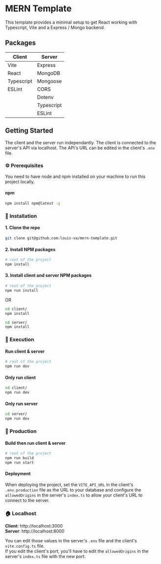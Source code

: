 # MERN Template

This template provides a minimal setup to get React working with Typescript, Vite and a Express / Mongo backend.

<!-- Technology -->
## Packages

| Client      | Server    |
|-------------|-----------|
| Vite        | Express   |
| React       | MongoDB   |
| Typescript  | Mongoose  |
| ESLint      | CORS      |
|             | Dotenv    |
|             | Typescript|
|             | ESLint    |


<!-- GETTING STARTED -->
## Getting Started

The client and the server run independantly. The client is connected to the server's API via localhost. The API's URL can be edited in the client's ```.env``` file.

### ⚙️ Prerequisites

You need to have node and npm installed on your machine to run this project locally.  

#### npm
  ```sh
  npm install npm@latest -g
  ```

### 💾 Installation

#### 1. Clone the repo
```sh
git clone git@github.com:louis-va/mern-template.git
```
#### 2. Install NPM packages
```sh
# root of the project
npm install
```
#### 3. Install client and server NPM packages
```sh
# root of the project
npm run install
```
OR
```sh
cd client/
npm install
```
```sh
cd server/
npm install
```

### 🚀 Execution

#### Run client & server
```sh
# root of the project
npm run dev
```

#### Only run client
```sh
cd client/
npm run dev
```

#### Only run server
```sh
cd server/
npm run dev
```

### 🚚 Production

#### Build then run client & server
```sh
# root of the project
npm run build
npm run start
```

#### Deployment
When deploying the project, set the ```VITE_API_URL``` in the client's ```.env.production``` file as the URL to your database and configure the ```allowedOrigins``` in the server's ```index.ts``` to allow your client's URL to connect to the server.

### 🏠 Localhost
**Client**: http://localhost:3000 <br>
**Server**: http://localhost:8000

You can edit those values in the server's ```.env``` file and the client's ```vite.config.ts``` file. <br>
If you edit the client's port, you'll have to edit the ```allowedOrigins``` in the server's ```index.ts``` file with the new port.